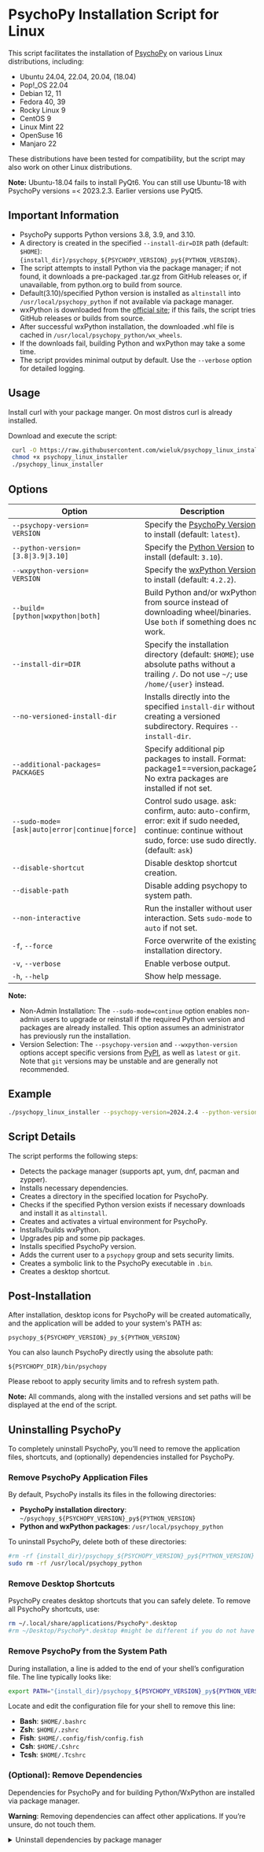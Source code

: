# PsychoPy Installation Script for Linux

This script facilitates the installation of [PsychoPy](https://www.psychopy.org/) on various Linux distributions, including:

- Ubuntu 24.04, 22.04, 20.04, (18.04)
- Pop!_OS 22.04
- Debian 12, 11
- Fedora 40, 39
- Rocky Linux 9
- CentOS 9
- Linux Mint 22
- OpenSuse 16
- Manjaro 22

These distributions have been tested for compatibility, but the script may also work on other Linux distributions.

**Note:**
Ubuntu-18.04 fails to install PyQt6. You can still use Ubuntu-18 with PsychoPy versions =< 2023.2.3. Earlier versions use PyQt5.

## Important Information

- PsychoPy supports Python versions 3.8, 3.9, and 3.10.
- A directory is created in the specified `--install-dir=DIR` path (default: `$HOME`): `{install_dir}/psychopy_${PSYCHOPY_VERSION}_py${PYTHON_VERSION}`.
- The script attempts to install Python via the package manager; if not found, it downloads a pre-packaged .tar.gz from GitHub releases or, if unavailable, from python.org to build from source.
- Default(3.10)/specified Python version is installed as `altinstall` into `/usr/local/psychopy_python` if not available via package manager.
- wxPython is downloaded from the [official site](https://extras.wxpython.org/wxPython4/extras/linux/gtk3/); if this fails, the script tries GitHub releases or builds from source.
- After successful wxPython installation, the downloaded .whl file is cached in `/usr/local/psychopy_python/wx_wheels`.
- If the downloads fail, building Python and wxPython may take a some time.
- The script provides minimal output by default. Use the `--verbose` option for detailed logging.

## Usage

Install curl with your package manger. On most distros curl is already installed.

Download and execute the script:

```bash
 curl -O https://raw.githubusercontent.com/wieluk/psychopy_linux_installer/main/psychopy_linux_installer
 chmod +x psychopy_linux_installer
 ./psychopy_linux_installer
```

## Options

| Option | Description |
|--------|-------------|
| `--psychopy-version=`<br>`VERSION` | Specify the [PsychoPy Version](https://pypi.org/project/psychopy/#history) to install (default: `latest`). |
| `--python-version=`<br>`[3.8\|3.9\|3.10]` | Specify the [Python Version](https://www.python.org/ftp/python) to install (default: `3.10`). |
| `--wxpython-version=`<br>`VERSION` | Specify the [wxPython Version](https://pypi.org/project/wxPython/#history) to install (default: `4.2.2`). |
| `--build=`<br>`[python\|wxpython\|both]` | Build Python and/or wxPython from source instead of downloading wheel/binaries. Use `both` if something does not work. |
| `--install-dir=DIR` | Specify the installation directory (default: `$HOME`); use absolute paths without a trailing `/`. Do not use `~/`; use `/home/{user}` instead. |
| `--no-versioned-install-dir` | Installs directly into the specified `install-dir` without creating a versioned subdirectory. Requires `--install-dir`. |
| `--additional-packages=`<br>`PACKAGES` | Specify additional pip packages to install. Format: package1==version,package2. No extra packages are installed if not set. |
| `--sudo-mode=`<br>`[ask\|auto\|error\|continue\|force]` | Control sudo usage. ask: confirm, auto: auto-confirm, error: exit if sudo needed, continue: continue without sudo, force: use sudo directly. (default: `ask`) |
| `--disable-shortcut` | Disable desktop shortcut creation. |
| `--disable-path` | Disable adding psychopy to system path. |
| `--non-interactive` | Run the installer without user interaction. Sets `sudo-mode` to `auto` if not set. |
| `-f`, `--force` | Force overwrite of the existing installation directory. |
| `-v`, `--verbose` | Enable verbose output. |
| `-h`, `--help` | Show help message. |

**Note:**

- Non-Admin Installation: The `--sudo-mode=continue` option enables non-admin users to upgrade or reinstall if the required Python version and packages are already installed. This option assumes an administrator has previously run the installation.
- Version Selection: The `--psychopy-version` and `--wxpython-version` options accept specific versions from [PyPI](https://pypi.org), as well as `latest` or `git`. Note that `git` versions may be unstable and are generally not recommended.

## Example

```bash
./psychopy_linux_installer --psychopy-version=2024.2.4 --python-version=3.10 --install-dir=/home/user1 --additional-packages=psychopy_bids,seedir,psychopy-crs==0.0.2 --sudo-mode=auto --build=python --verbose --force
```

## Script Details

The script performs the following steps:

- Detects the package manager (supports apt, yum, dnf, pacman and zypper).
- Installs necessary dependencies.
- Creates a directory in the specified location for PsychoPy.
- Checks if the specified Python version exists if necessary downloads and install it as `altinstall`.
- Creates and activates a virtual environment for PsychoPy.
- Installs/builds wxPython.
- Upgrades pip and some pip packages.
- Installs specified PsychoPy version.
- Adds the current user to a `psychopy` group and sets security limits.
- Creates a symbolic link to the PsychoPy executable in `.bin`.
- Creates a desktop shortcut.

## Post-Installation

After installation, desktop icons for PsychoPy will be created automatically, and the application will be added to your system's PATH as:

`psychopy_${PSYCHOPY_VERSION}_py_${PYTHON_VERSION}`

You can also launch PsychoPy directly using the absolute path:

`${PSYCHOPY_DIR}/bin/psychopy`

Please reboot to apply security limits and to refresh system path.

**Note:**
All commands, along with the installed versions and set paths will be displayed at the end of the script.

## Uninstalling PsychoPy

To completely uninstall PsychoPy, you’ll need to remove the application files, shortcuts, and (optionally) dependencies installed for PsychoPy.

### Remove PsychoPy Application Files

By default, PsychoPy installs its files in the following directories:

- **PsychoPy installation directory**: `~/psychopy_${PSYCHOPY_VERSION}_py${PYTHON_VERSION}`
- **Python and wxPython packages**: `/usr/local/psychopy_python`

To uninstall PsychoPy, delete both of these directories:

```bash
#rm -rf {install_dir}/psychopy_${PSYCHOPY_VERSION}_py${PYTHON_VERSION} #use your version and install_dir default is $home directory
sudo rm -rf /usr/local/psychopy_python
```

### Remove Desktop Shortcuts

PsychoPy creates desktop shortcuts that you can safely delete. To remove all PsychoPy shortcuts, use:

```bash
rm ~/.local/share/applications/PsychoPy*.desktop
#rm ~/Desktop/PsychoPy*.desktop #might be different if you do not have your language set to english
```

### Remove PsychoPy from the System Path

During installation, a line is added to the end of your shell’s configuration file. The line typically looks like:

```bash
export PATH="{install_dir}/psychopy_${PSYCHOPY_VERSION}_py${PYTHON_VERSION}/.bin:$PATH"
```

Locate and edit the configuration file for your shell to remove this line:

- **Bash**: `$HOME/.bashrc`
- **Zsh**: `$HOME/.zshrc`
- **Fish**: `$HOME/.config/fish/config.fish`
- **Csh**: `$HOME/.Cshrc`
- **Tcsh**: `$HOME/.Tcshrc`

### (Optional): Remove Dependencies

Dependencies for PsychoPy and for building Python/WxPython are installed via package manager.

**Warning**: Removing dependencies can affect other applications. If you’re unsure, do not touch them.

<details>
  <summary>Uninstall dependencies by package manager</summary>

Depending on the installation not all dependencies are installed. `script_deps` and `psychopy_deps` are always installed.

Here are all dependencies listed that might be installed:

```bash
apt-get)
    script_deps=(git curl jq)
    psychopy_deps=(libgtk-3-dev libwebkit2gtk-4.0-dev libwebkit2gtk-4.1-dev libxcb-xinerama0 libegl1-mesa-dev libsdl2-dev libglu1-mesa-dev libusb-1.0-0-dev portaudio19-dev libasound2-dev libxcb-cursor0 libxkbcommon-x11-0)
    python_build_deps=(build-essential libssl-dev zlib1g-dev libsqlite3-dev libffi-dev libbz2-dev libreadline-dev xz-utils make)
    wxpython_deps=(libjpeg-dev gstreamer1.0-plugins-base gstreamer1.0-tools gstreamer1.0-x freeglut3-dev libpng-dev libtiff-dev libnotify-dev libsm-dev libgtk2.0-dev g++ make libglib2.0-dev)
    python_with_venv=(python3 python3-venv python3-pip python3-dev)
    ;;
yum|dnf)
    script_deps=(git curl jq)
    psychopy_deps=(gtk3-devel webkit2gtk3-devel libxcb-xinerama mesa-libEGL-devel SDL2-devel mesa-libGLU-devel libusb1-devel portaudio-devel alsa-lib-devel)
    python_build_deps=(gcc openssl-devel bzip2-devel libffi-devel zlib-devel sqlite-devel readline-devel xz-devel make)
    wxpython_deps=(libjpeg-devel libpng-devel libSM-devel gcc-c++ gstreamer1-plugins-base gstreamer1-devel freeglut-devel libjpeg-turbo-devel libpng-devel libtiff-devel libnotify-devel gtk2-devel make glib2-devel)
    python_with_venv=(python3 python3-venv python3-pip python3-devel)
    ;;
pacman)
    script_deps=(git curl jq)
    psychopy_deps=(gtk3 webkit2gtk libxcb mesa sdl2 glu libusb portaudio alsa-lib)
    python_build_deps=(base-devel openssl zlib sqlite libffi bzip2 readline xz make)
    wxpython_deps=(libjpeg libpng libsm mesa gstreamer gstreamer-base freeglut libtiff libnotify gtk2 gcc make glib2)
    python_with_venv=(python python-virtualenv python-pip)
    ;;
zypper)
    script_deps=(git curl jq)
    psychopy_deps=(gtk3-devel libxcb-xinerama0 libSDL2-devel libusb-1_0-devel portaudio-devel alsa-devel)
    python_build_deps=(gcc libopenssl-devel zlib-devel sqlite3-devel libffi-devel bzip2-devel readline-devel xz-devel make)
    wxpython_deps=(libpng16-devel gstreamer-plugins-base freeglut-devel libnotify-devel libSM-devel gtk2-devel gcc-c++ make glib2-devel)
    python_with_venv=(python3 python3-virtualenv python3-pip python3-devel)
```
</details>

